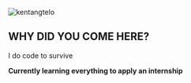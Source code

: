 <p align="left"> <img src="https://komarev.com/ghpvc/?username=kentangtelo&label=Profile%20views&color=0e75b6&style=flat" alt="kentangtelo" /> </p>

## WHY DID YOU COME HERE?
I do code to survive

**Currently learning everything to apply an internship**
